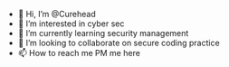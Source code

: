 - 👋 Hi, I’m @Curehead
- 👀 I’m interested in cyber sec
- 🌱 I’m currently learning security management
- 💞️ I’m looking to collaborate on secure coding practice 
- 📫 How to reach me PM me here

<!---
Curehead/Curehead is a ✨ special ✨ repository because its `README.md` (this file) appears on your GitHub profile.
You can click the Preview link to take a look at your changes.
--->
